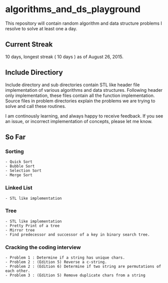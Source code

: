 # algorithms_and_ds_playground
This repository will contain random algorithm and data structure problems I resolve to solve at least one a day.

## Current Streak
10 days, longest streak ( 10 days ) as of August 26, 2015.

## Include Directiory
Include directory and sub directories contain STL like header file implementation of various algorithms and data structures. Following header only implementation,
these files contain all the function implementation. Source files in problem directories explain the problems we are trying to solve and call these routines.

I am continously learning, and always happy to receive feedback. If you see an issue, or incorrect implementation of concepts,
please let me know.

## So Far

### Sorting
    - Quick Sort
    - Bubble Sort
    - Selection Sort
    - Merge Sort
### Linked List
    - STL like implementation
### Tree
    - STL like implementation
    - Pretty Print of a tree
    - Mirror tree
    - Find predecessor and successor of a key in binary search tree.
### Cracking the coding interview
    - Problem 1 : Determine if a string has unique chars.
    - Problem 2 : (Edition 5) Reverse a c-string.
    - Problem 2 : (Edition 6) Determine if two string are permutations of each other.
    - Problem 3 : (Edition 5) Remove duplicate chars from a string
